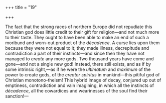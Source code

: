 +++
title = "19"

+++

The fact that the strong races of northern Europe did not repudiate this Christian god does little credit to their gift for religion—and not much more to their taste. They ought to have been able to make an end of such a moribund and worn-out product of the *décadence*. A curse lies upon them because they were not equal to it; they made illness, decrepitude and contradiction a part of their instincts—and since then they have not managed to *create* any more gods. Two thousand years have come and gone—and not a single new god\! Instead, there still exists, and as if by some intrinsic right,—as if he were the *ultimatum* and *maximum* of the power to create gods, of the *creator spiritus* in mankind—this pitiful god of Christian monotono-theism\! This hybrid image of decay, conjured up out of emptiness, contradiction and vain imagining, in which all the instincts of *décadence*, all the cowardices and wearinesses of the soul find their sanction\!—
